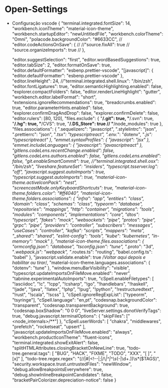 # Open-Settings
- Configuração vscode
{
  "terminal.integrated.fontSize": 14,
  "workbench.iconTheme": "material-icon-theme",
  "workbench.startupEditor": "newUntitledFile",
  "workbench.colorTheme": "Omni",
  "polacode.backgroundColor": "#6633CC",
  // "editor.codeActionsOnSave": {
  //   //"source.fixAll": true
  //   "source.organizeImports": true
  // },

  "editor.suggestSelection": "first",
  "editor.wordBasedSuggestions": true,
  "editor.tabSize": 2,
  "editor.formatOnSave": true,
  "editor.defaultFormatter": "esbenp.prettier-vscode",
  "[javascript]": {
    "editor.defaultFormatter": "esbenp.prettier-vscode"
  },
  "editor.lineHeight": 24,
  //"terminal.integrated.shell.linux": "/bin/zsh",
  "editor.fontLigatures": true,
  "editor.semanticHighlighting.enabled": false,
  "explorer.compactFolders": false,
  "editor.renderLineHighlight": "gutter",
  "workbench.editor.labelFormat": "short",
  "extensions.ignoreRecommendations": true,
  "breadcrumbs.enabled": true,
  "editor.parameterHints.enabled": false,
  "explorer.confirmDragAndDrop": false,
  "explorer.confirmDelete": false,
  "editor.rulers": [80, 120],
  "files.exclude": {
    "**/.git": true,
    "**/.svn": true,
    "**/.hg": true,
    "**/CVS": true,
    "**/.DS_Store": true
    // "**/node_modules": true
  },
  "files.associations": {
    ".sequelizerc": "javascript",
    ".stylelintrc": "json",
    ".prettierrc": "json",
    "*.tsx": "typescriptreact",
    ".env.*": "dotenv",
    "*.js": "typescriptreact"
  },
  "emmet.syntaxProfiles": {
    "javascript": "jsx"
  },
  "emmet.includeLanguages": {
    "javascript": "javascriptreact"
  },
  "gitlens.codeLens.recentChange.enabled": false,
  "gitlens.codeLens.authors.enabled": false,
  "gitlens.codeLens.enabled": false,
  "git.enableSmartCommit": true,
  //"terminal.integrated.shell.osx": "/bin/zsh",
  "liveshare.featureSet": "insiders",
  "typescript.tsserver.log": "off",
  "javascript.suggest.autoImports": true,
  "typescript.suggest.autoImports": true,
  "material-icon-theme.activeIconPack": "nest",
  "screencastMode.onlyKeyboardShortcuts": true,
  "material-icon-theme.folders.color": "#ff4040",
  "material-icon-theme.folders.associations": {
    "infra": "app",
    "entities": "class",
    "domain": "class",
    "schemas": "class",
    "typeorm": "database",
    "repositories": "mappings",
    "http": "container",
    "migrations": "tools",
    "modules": "components",
    "implementations": "core",
    "dtos": "typescript",
    "fakes": "mock",
    "websockets": "pipe",
    "protos": "pipe",
    "grpc": "pipe",
    "providers": "controller",
    "subscribers": "messages",
    "useCases": "controller",
    "kafka": "scripts",
    "mappers": "meta",
    "_shared": "shared",
    "eslint-config": "tools",
    "kube": "kubernetes",
    "in-memory": "mock"
  },
  "material-icon-theme.files.associations": {
    "ormconfig.json": "database",
    "tsconfig.json": "tune",
    "*.proto": "3d",
    "*.webpack.js": "webpack",
    "*.routes.ts": "routing",
    "babel.config.ts": "babel"
  },
  "javascript.validate.enable": true /*Voltar aqui depois e habilitar ou tirar*/,
  "material-icon-theme.languages.associations": {
    "dotenv": "tune"
  },
  "window.menuBarVisibility": "visible",
  "typescript.updateImportsOnFileMove.enabled": "never",
  "tabnine.experimentalAutoImports": true,
  "cSpell.enableFiletypes": [
    "!asciidoc",
    "!c",
    "!cpp",
    "!csharp",
    "!go",
    "!handlebars",
    "!haskell",
    "!jade",
    "!java",
    "!latex",
    "!php",
    "!pug",
    "!python",
    "!restructuredtext",
    "!rust",
    "!scala",
    "!scss"
  ],
  "cSpell.ignoreRegExpList": ["typeorm", "tsyringe"],
  "cSpell.language": "en,pt",
  "codesnap.backgroundColor": "transparent",
  "codesnap.transparentBackground": true,
  "codesnap.boxShadow": "0 0 0",
  "liveServer.settings.donotVerifyTags": true,
  "debug.javascript.terminalOptions": {
    "skipFiles": ["<node_internals>/**"]
  },
  "cSpell.userWords": [
    "chakra",
    "middlewares",
    "prefetch",
    "rocketseat",
    "upsert"
  ],
  "javascript.updateImportsOnFileMove.enabled": "always",
  "workbench.productIconTheme": "fluent-icons",
  "terminal.integrated.showExitAlert": false,
  "splitHTMLAttributes.closingBracketOnNewLine": true,
  "todo-tree.general.tags": [
    "BUG",
    "HACK",
    "FIXME",
    "TODO",
    "XXX",
    "[ ]",
    "[x]"
  ],
  "todo-tree.regex.regex": "(//|#|<!--|;|/\\*|^|^\\s*(-|\\d+.))\\s*($TAGS)",
  "security.workspace.trust.untrustedFiles": "newWindow",
  "debug.allowBreakpointsEverywhere": true,
  "debug.showInlineBreakpointCandidates": false,
  "bracketPairColorizer.depreciation-notice": false
}
